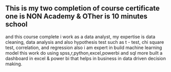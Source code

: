 ## This is my two completion of course certificate one is NON Academy & OTher is 10 minutes school 
and this course complete i work as a data analyst, my expertise is data cleaning, data analysis and also hypothesis test such as t - test, chi square test, correlation, and regression
also i am expert in build machine learning model this work do using spss,r,python,excel,powerbi and sql
more built a dashboard in excel & power bi that helps in business in data driven decision making.
